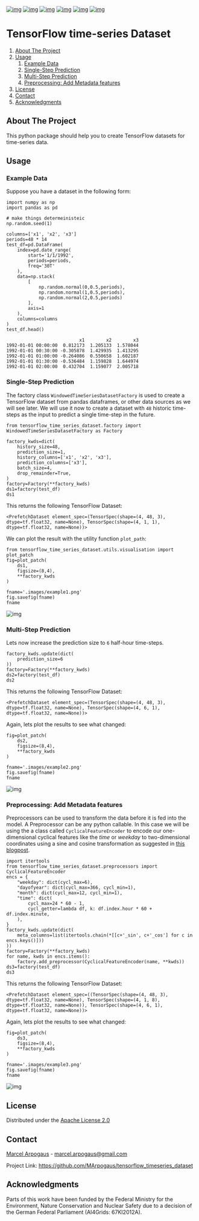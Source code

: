 [![img](https://img.shields.io/github/contributors/MArpogaus/tensorflow_timeseries_dataset.svg?style=flat-square)](https://github.com/MArpogaus/tensorflow_timeseries_dataset/graphs/contributors)
[![img](https://img.shields.io/github/forks/MArpogaus/tensorflow_timeseries_dataset.svg?style=flat-square)](https://github.com/MArpogaus/tensorflow_timeseries_dataset/network/members)
[![img](https://img.shields.io/github/stars/MArpogaus/tensorflow_timeseries_dataset.svg?style=flat-square)](https://github.com/MArpogaus/tensorflow_timeseries_dataset/stargazers)
[![img](https://img.shields.io/github/issues/MArpogaus/tensorflow_timeseries_dataset.svg?style=flat-square)](https://github.com/MArpogaus/tensorflow_timeseries_dataset/issues)
[![img](https://img.shields.io/github/license/MArpogaus/tensorflow_timeseries_dataset.svg?style=flat-square)](https://github.com/MArpogaus/tensorflow_timeseries_dataset/blob/master/LICENSE)
[![img](https://img.shields.io/badge/-LinkedIn-black.svg?style=flat-square&logo=linkedin&colorB=555)](https://linkedin.com/in/MArpogaus)


# TensorFlow time-series Dataset

1.  [About The Project](#about-the-project)
2.  [Usage](#usage)
    1.  [Example Data](#org801d13b)
    2.  [Single-Step Prediction](#org0c7c414)
    3.  [Multi-Step Prediction](#org23f37ef)
    4.  [Preprocessing: Add Metadata features](#org92ad4f6)
3.  [License](#license)
4.  [Contact](#contact)
5.  [Acknowledgments](#acknowledgments)


<a id="about-the-project"></a>

## About The Project

This python package should help you to create TensorFlow datasets for time-series data.


<a id="usage"></a>

## Usage


<a id="org801d13b"></a>

### Example Data

Suppose you have a dataset in the following form:

    import numpy as np
    import pandas as pd
    
    # make things determeinisteic
    np.random.seed(1)
    
    columns=['x1', 'x2', 'x3']
    periods=48 * 14
    test_df=pd.DataFrame(
        index=pd.date_range(
            start='1/1/1992',
            periods=periods,
            freq='30T'
        ),
        data=np.stack(
            [
                np.random.normal(0,0.5,periods),
                np.random.normal(1,0.5,periods),
                np.random.normal(2,0.5,periods)
            ],
            axis=1
        ),
        columns=columns
    )
    test_df.head()

                               x1        x2        x3
    1992-01-01 00:00:00  0.812173  1.205133  1.578044
    1992-01-01 00:30:00 -0.305878  1.429935  1.413295
    1992-01-01 01:00:00 -0.264086  0.550658  1.602187
    1992-01-01 01:30:00 -0.536484  1.159828  1.644974
    1992-01-01 02:00:00  0.432704  1.159077  2.005718


<a id="org0c7c414"></a>

### Single-Step Prediction

The factory class `WindowedTimeSeriesDatasetFactory` is used to create a TensorFlow dataset from pandas dataframes, or other data sources as we will see later.
We will use it now to create a dataset with `48` historic time-steps as the input to predict a single time-step in the future.

    from tensorflow_time_series_dataset.factory import WindowedTimeSeriesDatasetFactory as Factory
    
    factory_kwds=dict(
        history_size=48,
        prediction_size=1,
        history_columns=['x1', 'x2', 'x3'],
        prediction_columns=['x3'],
        batch_size=4,
        drop_remainder=True,
    )
    factory=Factory(**factory_kwds)
    ds1=factory(test_df)
    ds1

This returns the following TensorFlow Dataset:

    <PrefetchDataset element_spec=(TensorSpec(shape=(4, 48, 3), dtype=tf.float32, name=None), TensorSpec(shape=(4, 1, 1), dtype=tf.float32, name=None))>

We can plot the result with the utility function `plot_path`:

    from tensorflow_time_series_dataset.utils.visualisation import plot_patch
    fig=plot_patch(
        ds1,
        figsize=(8,4),
        **factory_kwds
    )
    
    fname='.images/example1.png'
    fig.savefig(fname)
    fname

![img](.images/example1.png)


<a id="org23f37ef"></a>

### Multi-Step Prediction

Lets now increase the prediction size to `6` half-hour time-steps.

    factory_kwds.update(dict(
        prediction_size=6
    ))
    factory=Factory(**factory_kwds)
    ds2=factory(test_df)
    ds2

This returns the following TensorFlow Dataset:

    <PrefetchDataset element_spec=(TensorSpec(shape=(4, 48, 3), dtype=tf.float32, name=None), TensorSpec(shape=(4, 6, 1), dtype=tf.float32, name=None))>

Again, lets plot the results to see what changed:

    fig=plot_patch(
        ds2,
        figsize=(8,4),
        **factory_kwds
    )
    
    fname='.images/example2.png'
    fig.savefig(fname)
    fname

![img](.images/example2.png)


<a id="org92ad4f6"></a>

### Preprocessing: Add Metadata features

Preprocessors can be used to transform the data before it is fed into the model.
A Preprocessor can be any python callable.
In this case we will be using the a class called `CyclicalFeatureEncoder` to encode our one-dimensional cyclical features like the *time* or *weekday* to two-dimensional coordinates using a sine and cosine transformation as suggested in [this blogpost](<https://www.kaggle.com/avanwyk/encoding-cyclical-features-for-deep-learning>).

    import itertools
    from tensorflow_time_series_dataset.preprocessors import CyclicalFeatureEncoder
    encs = {
        "weekday": dict(cycl_max=6),
        "dayofyear": dict(cycl_max=366, cycl_min=1),
        "month": dict(cycl_max=12, cycl_min=1),
        "time": dict(
            cycl_max=24 * 60 - 1,
            cycl_getter=lambda df, k: df.index.hour * 60 + df.index.minute,
        ),
    }
    factory_kwds.update(dict(
        meta_columns=list(itertools.chain(*[[c+'_sin', c+'_cos'] for c in encs.keys()]))
    ))
    factory=Factory(**factory_kwds)
    for name, kwds in encs.items():
        factory.add_preprocessor(CyclicalFeatureEncoder(name, **kwds))
    ds3=factory(test_df)
    ds3

This returns the following TensorFlow Dataset:

    <PrefetchDataset element_spec=((TensorSpec(shape=(4, 48, 3), dtype=tf.float32, name=None), TensorSpec(shape=(4, 1, 8), dtype=tf.float32, name=None)), TensorSpec(shape=(4, 6, 1), dtype=tf.float32, name=None))>

Again, lets plot the results to see what changed:

    fig=plot_patch(
        ds3,
        figsize=(8,4),
        **factory_kwds
    )
    
    fname='.images/example3.png'
    fig.savefig(fname)
    fname

![img](.images/example3.png)


<a id="license"></a>

## License

Distributed under the [Apache License 2.0](LICENSE)


<a id="contact"></a>

## Contact

[Marcel Arpogaus](https://github.com/marpogaus) - [marcel.arpogaus@gmail.com](mailto:marcel.arpogaus@gmail.com)

Project Link:
<https://github.com/MArpogaus/tensorflow_timeseries_dataset>


<a id="acknowledgments"></a>

## Acknowledgments

Parts of this work have been funded by the Federal Ministry for the Environment, Nature Conservation and Nuclear Safety due to a decision of the German Federal Parliament (AI4Grids: 67KI2012A).

